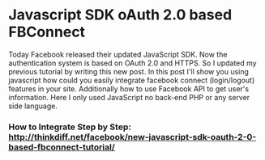 # Javascript SDK oAuth 2.0 based FBConnect

Today Facebook released their updated JavaScript SDK. Now the authentication system is based on OAuth 2.0 and HTTPS. So I updated my previous tutorial by writing this new post. In this post I'll show you using javascript how could you easily integrate facebook connect (login/logout) features in your site. Additionally how to use Facebook API to get user's information. Here I only used JavaScript no back-end PHP or any server side language.
 
### How to Integrate Step by Step: http://thinkdiff.net/facebook/new-javascript-sdk-oauth-2-0-based-fbconnect-tutorial/
